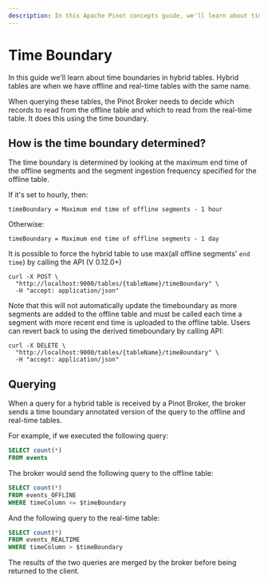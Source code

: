 ```yaml
---
description: In this Apache Pinot concepts guide, we'll learn about time boundaries in hybrid tables.
---
```


# Time Boundary

In this guide we'll learn about time boundaries in hybrid tables.
Hybrid tables are when we have offline and real-time tables with the same name.

When querying these tables, the Pinot Broker needs to decide which records to read from the offline table and which to read from the real-time table.
It does this using the time boundary.


## How is the time boundary determined?

The time boundary is determined by looking at the maximum end time of the offline segments and the segment ingestion frequency specified for the offline table.

If it's set to hourly, then:

```
timeBoundary = Maximum end time of offline segments - 1 hour
```

Otherwise: 

```
timeBoundary = Maximum end time of offline segments - 1 day
```

It is possible to force the hybrid table to use max(all offline segments' `end time`) by calling the API (V 0.12.0+)

```
curl -X POST \
  "http://localhost:9000/tables/{tableName}/timeBoundary" \
  -H "accept: application/json"
```
Note that this will not automatically update the timeboundary as more segments are added to the offline table and must be called each time a segment with more recent end time is uploaded to the offline table. Users can revert back to using the derived timeboundary by calling API:

```
curl -X DELETE \
  "http://localhost:9000/tables/{tableName}/timeBoundary" \
  -H "accept: application/json"
```

## Querying

When a query for a hybrid table is received by a Pinot Broker, the broker sends a time boundary annotated version of the query to the offline and real-time tables. 

For example, if we executed the following query:

```sql
SELECT count(*)
FROM events
```

The broker would send the following query to the offline table:

```sql
SELECT count(*)
FROM events_OFFLINE
WHERE timeColumn <= $timeBoundary
```

And the following query to the real-time table:

```sql
SELECT count(*)
FROM events_REALTIME
WHERE timeColumn > $timeBoundary
```
The results of the two queries are merged by the broker before being returned to the client.